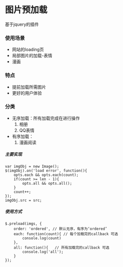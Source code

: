 # 图片预加载
基于jquery的插件

### 使用场景
- 网站的loading页
- 局部图片的加载-表情
- 漫画

### 特点
- 提前加载所需图片
- 更好的用户体验

### 分类
- 无序加载：所有加载完成在进行操作
    1. 相册
    2. QQ表情
- 有序加载：
    1. 漫画阅读
    
##### 主要实现
```
var imgObj = new Image();
$(imgObj).on('load error', function(){
    opts.each && opts.each(count);
    if(count >= len - 1){
        opts.all && opts.all();
    }
    count++;
});
imgObj.src = src;
```

##### 使用方式
```
$.preload(imgs, {
    order: 'ordered', // 默认无序，有序为‘ordered’
    each: function(count){ // 每个加载完的callback 可选
        console.log(count)
    }, 
    all: function(){   // 所有加载完的callback 可选
        console.log('all');
    }
});
```
